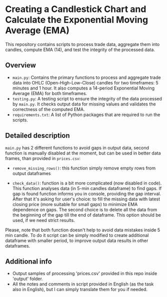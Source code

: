 # Creating a Candlestick Chart and Calculate the Exponential Moving Average (EMA)

This repository contains scripts to process trade data, aggregate them into candles, compute EMA (14), and test the integrity of the processed data.

## Overview

- `main.py`: Contains the primary functions to process and aggregate trade data into OHLC (Open-High-Low-Close) candles for two timeframes: 5 minutes and 1 hour. It also computes a 14-period Exponential Moving Average (EMA) for both timeframes.
- `testing.py`: A testing script to ensure the integrity of the data processed by `main.py`. It checks output data for missing values and validates the correctness of the computed EMA.
- `requirements.txt`: A list of Python packages that are required to run the scripts.

## Detailed description

`main.py` has 2 different functions to avoid gaps in output data, second function is manually disabled at the moment, but can be used in better data frames, than provided in `prices.csv`:


- `remove_missing_rows()`: this function simply remove empty rows from output dataframes

- `check_data()`: function is a bit more complicated (now disabled in code). This function analyses data (in 5-min candles dataframe) to find gaps. If gap is found function informs you in console, providing the gap interval. After that it's asking for user's choice: to fill the missing data with latest closing price (more suitable for small gaps) to minimize EMA dependence on gaps. The second choice is to delete all the data from the beginning of the gap till the end of dataframe. This option should be used, if we need strict results.

Please, note that both function doesn't help to avoid data mistakes inside 5 min candle. To do it script can be simply modified to create additional dataframe with smaller period, to improve output data results in other dataframes.


## Additional info

- Output samples of processing 'prices.csv' provided in this repo inside 'output' folder.
- All the notes and comments in script provided in English (as the task also in English), but I can simply translate them for you if needed.
